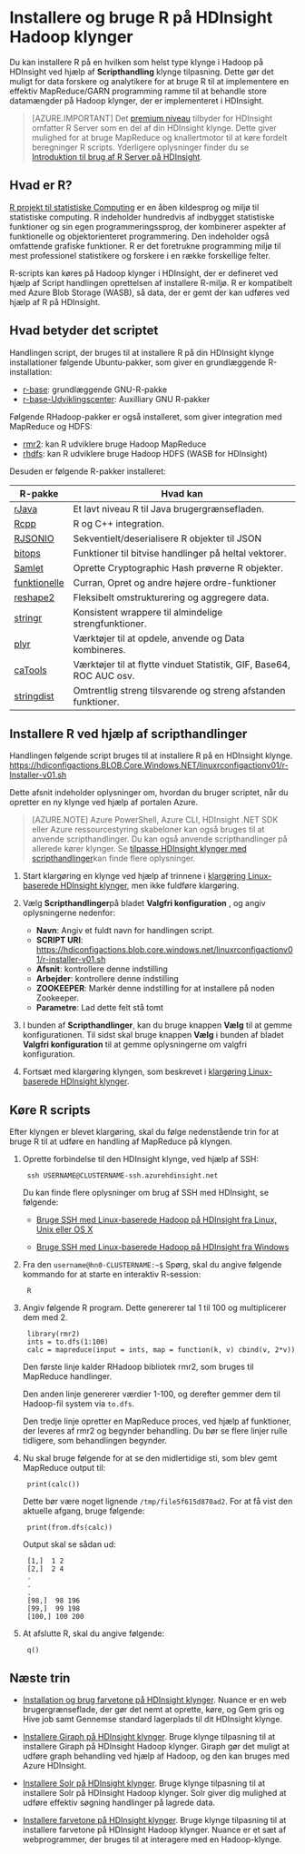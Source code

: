 <properties
    pageTitle="Installer R på Linux-baserede HDInsight | Microsoft Azure"
    description="Lær at installere og bruge R til at tilpasse Linux-baserede Hadoop klynger."
    services="hdinsight"
    documentationCenter=""
    authors="Blackmist"
    manager="jhubbard"
    editor="cgronlun"/>

<tags
    ms.service="hdinsight"
    ms.workload="big-data"
    ms.tgt_pltfrm="na"
    ms.devlang="na"
    ms.topic="article"
    ms.date="09/20/2016"
    ms.author="larryfr"/>

# <a name="install-and-use-r-on-hdinsight-hadoop-clusters"></a>Installere og bruge R på HDInsight Hadoop klynger

Du kan installere R på en hvilken som helst type klynge i Hadoop på HDInsight ved hjælp af **Scripthandling** klynge tilpasning. Dette gør det muligt for data forskere og analytikere for at bruge R til at implementere en effektiv MapReduce/GARN programming ramme til at behandle store datamængder på Hadoop klynger, der er implementeret i HDInsight.

> [AZURE.IMPORTANT] Det [premium niveau](https://azure.microsoft.com/pricing/details/hdinsight/) tilbyder for HDInsight omfatter R Server som en del af din HDInsight klynge. Dette giver mulighed for at bruge MapReduce og knallertmotor til at køre fordelt beregninger R scripts. Yderligere oplysninger finder du se [Introduktion til brug af R Server på HDInsight](hdinsight-hadoop-r-server-get-started.md). 


## <a name="what-is-r"></a>Hvad er R?

<a href="http://www.r-project.org/" target="_blank">R projekt til statistiske Computing</a> er en åben kildesprog og miljø til statistiske computing. R indeholder hundredvis af indbygget statistiske funktioner og sin egen programmeringssprog, der kombinerer aspekter af funktionelle og objektorienteret programmering. Den indeholder også omfattende grafiske funktioner. R er det foretrukne programming miljø til mest professionel statistikere og forskere i en række forskellige felter.

R-scripts kan køres på Hadoop klynger i HDInsight, der er defineret ved hjælp af Script handlingen oprettelsen af installere R-miljø. R er kompatibelt med Azure Blob Storage (WASB), så data, der er gemt der kan udføres ved hjælp af R på HDInsight.

## <a name="what-the-script-does"></a>Hvad betyder det scriptet

Handlingen script, der bruges til at installere R på din HDInsight klynge installationer følgende Ubuntu-pakker, som giver en grundlæggende R-installation:

* [r-base](http://packages.ubuntu.com/precise/r-base): grundlæggende GNU-R-pakke
* [r-base-Udviklingscenter](http://packages.ubuntu.com/precise/r-base-dev): Auxilliary GNU R-pakker

Følgende RHadoop-pakker er også installeret, som giver integration med MapReduce og HDFS:

* [rmr2](https://github.com/RevolutionAnalytics/rmr2): kan R udviklere bruge Hadoop MapReduce
* [rhdfs](https://github.com/RevolutionAnalytics/rhdfs): kan R udviklere bruge Hadoop HDFS (WASB for HDInsight)

Desuden er følgende R-pakker installeret:

| R-pakke | Hvad kan |
| --------- | ---------------- |
| [rJava](https://cran.r-project.org/web/packages/rJava/index.html) | Et lavt niveau R til Java brugergrænsefladen. |
| [Rcpp](https://cran.r-project.org/web/packages/Rcpp/index.html) | R og C++ integration. |
| [RJSONIO](https://cran.r-project.org/web/packages/RJSONIO/index.html) | Sekventielt/deserialisere R objekter til JSON |
| [bitops](https://cran.r-project.org/web/packages/bitops/index.html) | Funktioner til bitvise handlinger på heltal vektorer. |
| [Samlet](https://cran.r-project.org/web/packages/digest/index.html) | Oprette Cryptographic Hash prøverne R objekter. |
| [funktionelle](https://cran.r-project.org/web/packages/functional/index.html) | Curran, Opret og andre højere ordre-funktioner |
| [reshape2](https://cran.r-project.org/web/packages/reshape2/index.html) | Fleksibelt omstrukturering og aggregere data. |
| [stringr](https://cran.r-project.org/web/packages/stringr/index.html) | Konsistent wrappere til almindelige strengfunktioner. |
| [plyr](https://cran.r-project.org/web/packages/plyr/index.html) | Værktøjer til at opdele, anvende og Data kombineres. |
| [caTools](https://cran.r-project.org/web/packages/caTools/index.html) | Værktøjer til at flytte vinduet Statistik, GIF, Base64, ROC AUC osv. |
| [stringdist](https://cran.r-project.org/web/packages/stringdist/index.html) | Omtrentlig streng tilsvarende og streng afstanden funktioner. |

## <a name="install-r-using-script-actions"></a>Installere R ved hjælp af scripthandlinger

Handlingen følgende script bruges til at installere R på en HDInsight klynge. https://hdiconfigactions.BLOB.Core.Windows.NET/linuxrconfigactionv01/r-Installer-v01.sh
    
Dette afsnit indeholder oplysninger om, hvordan du bruger scriptet, når du opretter en ny klynge ved hjælp af portalen Azure. 

> [AZURE.NOTE] Azure PowerShell, Azure CLI, HDInsight .NET SDK eller Azure ressourcestyring skabeloner kan også bruges til at anvende scripthandlinger. Du kan også anvende scripthandlinger på allerede kører klynger. Se [tilpasse HDInsight klynger med scripthandlinger](hdinsight-hadoop-customize-cluster-linux.md)kan finde flere oplysninger.

1. Start klargøring en klynge ved hjælp af trinnene i [klargøring Linux-baserede HDInsight klynger](hdinsight-hadoop-provision-linux-clusters.md#portal), men ikke fuldføre klargøring.

2. Vælg **Scripthandlinger**på bladet **Valgfri konfiguration** , og angiv oplysningerne nedenfor:

    * __Navn__: Angiv et fuldt navn for handlingen script.
    * __SCRIPT URI__: https://hdiconfigactions.blob.core.windows.net/linuxrconfigactionv01/r-installer-v01.sh
    * __Afsnit__: kontrollere denne indstilling
    * __Arbejder__: kontrollere denne indstilling
    * __ZOOKEEPER__: Markér denne indstilling for at installere på noden Zookeeper.
    * __Parametre__: Lad dette felt stå tomt

3. I bunden af **Scripthandlinger**, kan du bruge knappen **Vælg** til at gemme konfigurationen. Til sidst skal bruge knappen **Vælg** i bunden af bladet **Valgfri konfiguration** til at gemme oplysningerne om valgfri konfiguration.

4. Fortsæt med klargøring klyngen, som beskrevet i [klargøring Linux-baserede HDInsight klynger](hdinsight-hadoop-provision-linux-clusters.md#portal).

## <a name="run-r-scripts"></a>Køre R scripts

Efter klyngen er blevet klargøring, skal du følge nedenstående trin for at bruge R til at udføre en handling af MapReduce på klyngen.

1. Oprette forbindelse til den HDInsight klynge, ved hjælp af SSH:

        ssh USERNAME@CLUSTERNAME-ssh.azurehdinsight.net

    Du kan finde flere oplysninger om brug af SSH med HDInsight, se følgende:

    * [Bruge SSH med Linux-baserede Hadoop på HDInsight fra Linux, Unix eller OS X](hdinsight-hadoop-linux-use-ssh-unix.md)

    * [Bruge SSH med Linux-baserede Hadoop på HDInsight fra Windows](hdinsight-hadoop-linux-use-ssh-windows.md)

2. Fra den `username@hn0-CLUSTERNAME:~$` Spørg, skal du angive følgende kommando for at starte en interaktiv R-session:

        R

3. Angiv følgende R program. Dette genererer tal 1 til 100 og multiplicerer dem med 2.

        library(rmr2)
        ints = to.dfs(1:100)
        calc = mapreduce(input = ints, map = function(k, v) cbind(v, 2*v))

    Den første linje kalder RHadoop bibliotek rmr2, som bruges til MapReduce handlinger.

    Den anden linje genererer værdier 1-100, og derefter gemmer dem til Hadoop-fil system via `to.dfs`.

    Den tredje linje opretter en MapReduce proces, ved hjælp af funktioner, der leveres af rmr2 og begynder behandling. Du bør se flere linjer rulle tidligere, som behandlingen begynder.

4. Nu skal bruge følgende for at se den midlertidige sti, som blev gemt MapReduce output til:

        print(calc())

    Dette bør være noget lignende `/tmp/file5f615d870ad2`. For at få vist den aktuelle afgang, bruge følgende:

        print(from.dfs(calc))

    Output skal se sådan ud:

        [1,]  1 2
        [2,]  2 4
        .
        .
        .
        [98,]  98 196
        [99,]  99 198
        [100,] 100 200

5. At afslutte R, skal du angive følgende:

        q()


## <a name="next-steps"></a>Næste trin

- [Installation og brug farvetone på HDInsight klynger](hdinsight-hadoop-hue-linux.md). Nuance er en web brugergrænseflade, der gør det nemt at oprette, køre, og Gem gris og Hive job samt Gennemse standard lagerplads til dit HDInsight klynge.

- [Installere Giraph på HDInsight klynger](hdinsight-hadoop-giraph-install.md). Bruge klynge tilpasning til at installere Giraph på HDInsight Hadoop klynger. Giraph gør det muligt at udføre graph behandling ved hjælp af Hadoop, og den kan bruges med Azure HDInsight.

- [Installere Solr på HDInsight klynger](hdinsight-hadoop-solr-install.md). Bruge klynge tilpasning til at installere Solr på HDInsight Hadoop klynger. Solr giver dig mulighed at udføre effektiv søgning handlinger på lagrede data.

- [Installere farvetone på HDInsight klynger](hdinsight-hadoop-hue-linux.md). Bruge klynge tilpasning til at installere farvetone på HDInsight Hadoop klynger. Nuance er et sæt af webprogrammer, der bruges til at interagere med en Hadoop-klynge.

[hdinsight-cluster-customize]: hdinsight-hadoop-customize-cluster-linux.md
